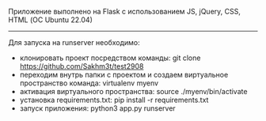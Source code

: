 Приложение выполнено на Flask с использованием JS, jQuery, CSS, HTML (ОС Ubuntu 22.04)
***

Для запуска на runserver необходимо:
- клонировать проект посредством команды: git clone https://github.com/Sakhm3t/test2908
- переходим внутрь папки с проектом и создаем виртуальное пространство команда: virtualenv myenv
- активация виртуального пространства:  source ./myenv/bin/activate
- установка requirements.txt:  pip install -r requirements.txt
- запуск приложения:  python3 app.py runserver
